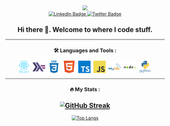

<div id="header" align="center">
  <img src="https://media.giphy.com/media/HscDLzkO8EOTmgkhQP/giphy.gif" width="100"/>
</div>

<div id="badges" align="center">
  
  <a href="https://www.linkedin.com/in/lerontonge">
  <img src="https://img.shields.io/badge/LinkedIn-blue?style=for-the-badge&logo=linkedin&logoColor=white" alt="LinkedIn Badge"/>
  </a>

  <a href="https://twitter.com/UnderpaidDev">
  <img src="https://img.shields.io/badge/Twitter-blue?style=for-the-badge&logo=twitter&logoColor=white" alt="Twitter Badge"/>
</a>

 
## Hi there 👋. Welcome to where I code stuff.

---

### :hammer_and_wrench: Languages and Tools : 
</div>
<div align="center">
<img src="https://github.com/devicons/devicon/blob/master/icons/react/react-original-wordmark.svg" title="React" alt="React" width="40" height="40"/>&nbsp;
<img src="https://github.com/devicons/devicon/blob/master/icons/haskell/haskell-original.svg" title="Haskell" alt="Haskell " width="40" height="40"/>&nbsp;
<img src="https://github.com/devicons/devicon/blob/master/icons/css3/css3-plain-wordmark.svg"  title="CSS3" alt="CSS" width="40" height="40"/>&nbsp;
<img src="https://github.com/devicons/devicon/blob/master/icons/html5/html5-original.svg" title="HTML5" alt="HTML" width="40" height="40"/>&nbsp;
<img src="https://github.com/devicons/devicon/blob/master/icons/typescript/typescript-original.svg" title="TypeScript" alt="TypeScript" width="40" height="40"/>&nbsp;
<img src="https://github.com/devicons/devicon/blob/master/icons/javascript/javascript-original.svg" title="JavaScript" alt="JavaScript" width="40" height="40"/>&nbsp;
<img src="https://github.com/devicons/devicon/blob/master/icons/mysql/mysql-original-wordmark.svg" title="MySQL"  alt="MySQL" width="40" height="40"/>&nbsp;
<img src="https://github.com/devicons/devicon/blob/master/icons/nodejs/nodejs-original-wordmark.svg" title="NodeJS" alt="NodeJS" width="40" height="40"/>&nbsp;
<img src="https://github.com/devicons/devicon/blob/master/icons/python/python-original-wordmark.svg" title="Python" alt="Python" width="40" height="40"/>&nbsp;
  
---
  
### :fire: My Stats : 
[![GitHub Streak](https://github-readme-streak-stats.herokuapp.com/?user=lerontonge&theme=highcontrast)](https://git.io/streak-stats)
---
  [![Top Langs](https://github-readme-stats.vercel.app/api/top-langs/?username=lerontonge&layout=compact&theme=vision-friendly-dark)](https://github.com/anuraghazra/github-readme-stats)

</div>


<!--
**lerontonge/lerontonge** is a ✨ _special_ ✨ repository because its `README.md` (this file) appears on your GitHub profile.

Here are some ideas to get you started:

- 🔭 I’m currently working on ...
- 🌱 I’m currently learning ...
- 👯 I’m looking to collaborate on ...
- 🤔 I’m looking for help withhttps://media.giphy.com/media/HscDLzkO8EOTmgkhQP/giphy.gif ...
- 💬 Ask me about ...
- 📫 How to reach me: ...
- 😄 Pronouns: ...
- ⚡ Fun fact: ...
-->
